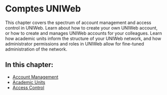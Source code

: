 # Comptes UNIWeb

This chapter covers the spectrum of account management and access control in UNIWeb. Learn about how to create your own UNIWeb account, or how to create and manages UNIWeb accounts for your colleagues. Learn how academic units inform the structure of your UNIWeb network, and how administrator permissions and roles in UNIWeb allow for fine-tuned administration of the network.

## In this chapter:

* [Account Management](account-management/)
* [Academic Units](academic-units/)
* [Access Control](access-control/)

